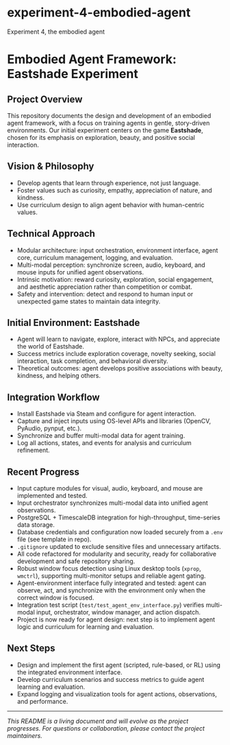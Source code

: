 # experiment-4-embodied-agent
Experiment 4, the embodied agent
# Embodied Agent Framework: Eastshade Experiment

## Project Overview
This repository documents the design and development of an embodied agent framework, with a focus on training agents in gentle, story-driven environments. Our initial experiment centers on the game **Eastshade**, chosen for its emphasis on exploration, beauty, and positive social interaction.

## Vision & Philosophy
- Develop agents that learn through experience, not just language.
- Foster values such as curiosity, empathy, appreciation of nature, and kindness.
- Use curriculum design to align agent behavior with human-centric values.

## Technical Approach
- Modular architecture: input orchestration, environment interface, agent core, curriculum management, logging, and evaluation.
- Multi-modal perception: synchronize screen, audio, keyboard, and mouse inputs for unified agent observations.
- Intrinsic motivation: reward curiosity, exploration, social engagement, and aesthetic appreciation rather than competition or combat.
- Safety and intervention: detect and respond to human input or unexpected game states to maintain data integrity.

## Initial Environment: Eastshade
- Agent will learn to navigate, explore, interact with NPCs, and appreciate the world of Eastshade.
- Success metrics include exploration coverage, novelty seeking, social interaction, task completion, and behavioral diversity.
- Theoretical outcomes: agent develops positive associations with beauty, kindness, and helping others.

## Integration Workflow
- Install Eastshade via Steam and configure for agent interaction.
- Capture and inject inputs using OS-level APIs and libraries (OpenCV, PyAudio, pynput, etc.).
- Synchronize and buffer multi-modal data for agent training.
- Log all actions, states, and events for analysis and curriculum refinement.


## Recent Progress
- Input capture modules for visual, audio, keyboard, and mouse are implemented and tested.
- Input orchestrator synchronizes multi-modal data into unified agent observations.
- PostgreSQL + TimescaleDB integration for high-throughput, time-series data storage.
- Database credentials and configuration now loaded securely from a `.env` file (see template in repo).
- `.gitignore` updated to exclude sensitive files and unnecessary artifacts.
- All code refactored for modularity and security, ready for collaborative development and safe repository sharing.
- Robust window focus detection using Linux desktop tools (`xprop`, `wmctrl`), supporting multi-monitor setups and reliable agent gating.
- Agent-environment interface fully integrated and tested: agent can observe, act, and synchronize with the environment only when the correct window is focused.
- Integration test script (`test/test_agent_env_interface.py`) verifies multi-modal input, orchestrator, window manager, and action dispatch.
- Project is now ready for agent design: next step is to implement agent logic and curriculum for learning and evaluation.

## Next Steps
- Design and implement the first agent (scripted, rule-based, or RL) using the integrated environment interface.
- Develop curriculum scenarios and success metrics to guide agent learning and evaluation.
- Expand logging and visualization tools for agent actions, observations, and performance.

---
*This README is a living document and will evolve as the project progresses. For questions or collaboration, please contact the project maintainers.*
